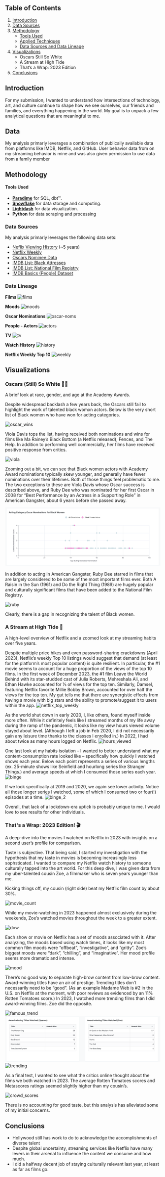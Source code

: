 
## Table of Contents
1. [Introduction](#introduction)
2. [Data Sources](#data-sources-and-data-lineage)
3. [Methodology](#methodology)
   - [Tools Used](#tools-used)
   - [Applied Techniques](#applied-techniques)
   - [Data Sources and Data Lineage](#data-sources-and-data-lineage)
4. [Visualizations](#visualizations)
   - Oscars Still So White
   - A Stream at High Tide
   - That’s a Wrap: 2023 Edition
5. [Conclusions](#conclusions)

## Introduction
For my submission, I wanted to understand how intersections of technology, art, and culture continue to shape how we see ourselves, our friends and families, and everything happening in the world. My goal is to unpack a few analytical questions that are meaningful to me.

## Data
My analysis primarly leverages a combination of publically available data from platforms like IMDB,
Netflix, and GitHub. User behavior data from on my streaming behavior is mine and was also given permission to use data from a family member


## Methodology
#### Tools Used
- **[Paradime](https://www.paradime.io/)** for SQL, dbt™.
- **[Snowflake](https://www.snowflake.com/)** for data storage and computing.
- **[Lightdash](https://www.lightdash.com/)** for data visualization.
- **Python** for data scraping and processing

### Data Sources
My analysis primarly leverages the following data sets:
- [Neflix Viewing History](http://www.netflix.com/settings/viewing-history) (~5 years)
- [Netflix Weekly](https://www.netflix.com/tudum/top10)
- [Oscars Nominee Data](https://github.com/DLu/oscar_data?tab=readme-ov-file)
- [IMDB List: Black Attresses](https://m.imdb.com/list/ls066061932/)
- [IMDB List: National Film Registry](https://m.imdb.com/list/ls070798434/)
- [IMDB Basics (People) Dataset](https://developer.imdb.com/non-commercial-datasets/)

### Data Lineage

**Films**
![films](https://github.com/paradime-io/paradime-dbt-movie-challenge/blob/movie-sperry-classy-org/images/dag/films.png?raw=true)

**Moods**
![moods](https://github.com/paradime-io/paradime-dbt-movie-challenge/blob/movie-sperry-classy-org/images/dag/moods.png?raw=true)

**Oscar Nominations**
![oscar-noms](https://github.com/paradime-io/paradime-dbt-movie-challenge/blob/movie-sperry-classy-org/images/dag/oscar_noms.png?raw=true)

**People - Actors**
![actors](https://github.com/paradime-io/paradime-dbt-movie-challenge/blob/movie-sperry-classy-org/images/dag/people_actors.png?raw=true)

**TV**
![tv](https://github.com/paradime-io/paradime-dbt-movie-challenge/blob/movie-sperry-classy-org/images/dag/tv.png?raw=true)

**Watch History**
![history](https://github.com/paradime-io/paradime-dbt-movie-challenge/blob/movie-sperry-classy-org/images/dag/watch_history.png?raw=true)

**Netflix Weekly Top 10**
![weekly](https://github.com/paradime-io/paradime-dbt-movie-challenge/blob/movie-sperry-classy-org/images/dag/weekly.png?raw=true)



## Visualizations

### Oscars (Still) So White 👎🏾
A brief look at race, gender, and age at the Academy Awards. 

Despite widespread backlash a few years back, the Oscars still fail to highlight the work of talented black womxn actors. Below is the very short list of Black women who have won for acting categories.

![oscar_wins](https://github.com/paradime-io/paradime-dbt-movie-challenge/blob/movie-sperry-classy-org/images/viz/oscars_still_so_white/oscar_wins.png?raw=true)

Viola Davis tops the list, having received both nominations and wins for films like Ma Rainey’s Black Bottom (a Netflix released), Fences, and The Help. In addition to performing well commercially, her films have received positive response from critics.

![viola](https://github.com/paradime-io/paradime-dbt-movie-challenge/blob/movie-sperry-classy-org/images/viz/oscars_still_so_white/viola.png?raw=true)

Zooming out a bit, we can see that Black women actors with Academy Award nominations typically skew younger, and generally have fewer nominations over their lifetimes. Both of those things feel problematic to me. The two exceptions to these are Viola Davis whose Oscar success is described above, and Ruby Dee who was nominated for her first Oscar in 2008 for “Best Performance by an Actress in a Supporting Role” in American Gangster, about 6 years before she passed away.

![awards](https://github.com/paradime-io/paradime-dbt-movie-challenge/blob/movie-sperry-classy-org/images/viz/oscars_still_so_white/awards.png?raw=true)

In addition to acting in American Gangster, Ruby Dee starred in films that are largely considered to be some of the most important films ever. Both A Raisin in the Sun (1961) and Do the Right Thing (1989) are hugely popular and culturally significant films that have been added to the National Film Registry.

![ruby](https://github.com/paradime-io/paradime-dbt-movie-challenge/blob/movie-sperry-classy-org/images/viz/oscars_still_so_white/ruby_dee.png?raw=true)

Clearly, there is a gap in recognizing the talent of Black women.

### A Stream at High Tide 🌊
A high-level overview of Netflix and a zoomed look at my streaming habits over five years.

Despite multiple price hikes and even password-sharing crackdowns (April 2023), Netflix’s weekly Top 10 listings would suggest that demand (at least for the platform’s most popular content) is quite resilient. In particular, the #1 movie seems to account for a huge proportion of the views of the top 10 films. In the first week of December 2023, the #1 film Leave the World Behind with its star-studded cast of Julia Roberts, Mehreshala Ali, and Ethan Hawke accounted for ⅓ of views for the top ten. Similarly, Damsel, featuring Netflix favorite Millie Bobby Brown, accounted for over half the views for the top ten. My gut tells me that there are synergistic effects from having a movie with big stars and the ability to promote/suggest it to users within the app.
![netflix_top_weekly](https://github.com/paradime-io/paradime-dbt-movie-challenge/blob/movie-sperry-classy-org/images/viz/netflix_bg/Screen%20Shot%202024-05-26%20at%2011.42.53%20PM.png?raw=true)

As the world shut down in early 2020, I, like others, found myself inside more often. While it definitely feels like I streamed months of my life away during the ramp of the pandemic, it looks like my view hours viewed volume stayed about level. (Although I left a job in Feb 2020, I did not necessarily gain any leisure time thanks to the classes I enrolled in.) In 2022, I had about twice as many hours logged on Netflix. 
![hours_viewed](https://github.com/paradime-io/paradime-dbt-movie-challenge/blob/movie-sperry-classy-org/images/viz/netflix_bg/hours_watched.png?raw=true)

One last look at my habits isolation – I wanted to better understand what my content-consumption rate looked like – specifically how quickly I watched shows each year. Below each point represents a series of various lengths (ex. 25-minute shows like Seinfield and hourlong series like Stranger Things.) and average speeds at which I consumed those series each year.
![binge](https://github.com/paradime-io/paradime-dbt-movie-challenge/blob/movie-sperry-classy-org/images/viz/netflix_bg/binge_1.png?raw=true)

If we look specifically at 2019 and 2020, we again see lower activity. Notice all those longer series I watched, some of which I consumed two or four(!) episodes at a time.
![binge_2](https://github.com/paradime-io/paradime-dbt-movie-challenge/blob/movie-sperry-classy-org/images/viz/netflix_bg/binge_2.png?raw=true)

Overall, that lack of a lockdown-era uptick is probably unique to me. I would love to see results for other individuals.

### That's a Wrap: 2023 Edition! 🎬
A deep-dive into the movies I watched on Netflix in 2023 with insights on a second user’s profile for comparison.

Taste is subjective. That being said, I started my investigation with the hypothesis that my taste in movies is becoming increasingly less sophsticated. I wanted to compare my Netflix watch history to someone culturally tapped into the art world. For this deep dive, I was given data from my uber-talented cousin Zoe, a filmmaker who is seven years younger than me.

Kicking things off, my cousin (right side) beat my Netflix film count by about 30%.

![movie_count](https://github.com/paradime-io/paradime-dbt-movie-challenge/blob/movie-sperry-classy-org/images/viz/thats_a_wrap/count_mov.png?raw=true)

While my movie-watching in 2023 happened almost exclusively during the weekends, Zoe’s watched movies throughout the week to a greater extent.

![dow](https://github.com/paradime-io/paradime-dbt-movie-challenge/blob/movie-sperry-classy-org/images/viz/thats_a_wrap/dow.png?raw=true)

Each show or movie on Netflix has a set of moods associated with it. After analyzing, the moods based using watch times, it looks like my most common film moods were “offbeat”, “investigative”, and “gritty”. Zoe’s biggest moods were “dark”, “chilling”, and “imaginative”. Her mood profile seems more dramatic and intense.

![mood](https://github.com/paradime-io/paradime-dbt-movie-challenge/blob/movie-sperry-classy-org/images/viz/thats_a_wrap/mood.png?raw=true)

There’s no good way to separate high-brow content from low-brow content. Award-winning titles have an air of prestige. Trending titles don’t necessarily need to be “good”. (As an example Madame Web is #2 in the U.S. on Netflix at the moment, with poor reviews as evidenced by an 11% Rotten Tomatoes score.) In 2023, I watched more trending films than I did award-winning films. Zoe did the opposite.

![famous_trend](https://github.com/paradime-io/paradime-dbt-movie-challenge/blob/movie-sperry-classy-org/images/viz/thats_a_wrap/famous_trending.png?raw=true)
![awards](https://github.com/paradime-io/paradime-dbt-movie-challenge/blob/movie-sperry-classy-org/images/viz/thats_a_wrap/award_watched.png?raw=true)
![trending](https://github.com/paradime-io/paradime-dbt-movie-challenge/blob/movie-sperry-classy-org/images/viz/thats_a_wrap/trending.png?raw=true)

As a final test, I wanted to see what the critics online thought about the films we both watched in 2023. The average Rotten Tomatoes scores and Metascores ratings seemed slightly higher than my cousin’s. 

![crowd_scores](https://github.com/paradime-io/paradime-dbt-movie-challenge/blob/movie-sperry-classy-org/images/viz/thats_a_wrap/crowd_scores.png?raw=true)

There is no accounting for good taste, but this analysis has alleviated some of my initial concerns.

## Conclusions

- Hollywood still has work to do to acknowledge the accomplishments of diverse talent
- Despite global uncertainty, streaming services like Netflix have many levers in their arsenal to influence the content we consume and how much.
- I did a halfway decent job of staying culturally relevant last year, at least as far as films go.

